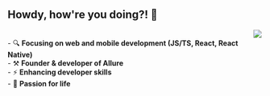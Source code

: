 ## Howdy, how're you doing?! 👋

<a  href="https://github.com/thisisnext">
  <img align="right" src="https://github-readme-stats.vercel.app/api?username=thisisnext&show_icons=true&theme=whitesz&hide_title=true&hide_border=true&text_color=00A0B0&icon_color=ff5456" />
</a>

<p align="bottom">
  <br>
  - 🔍 <b>Focusing on web and mobile development (JS/TS, React, React Native)</b><br>
  - ⚒ <b>Founder & developer of Allure</b><br>
  - ⚡ <b>Enhancing developer skills</b><br>
  - 💎 <b>Passion for life</b><br>
</p>

